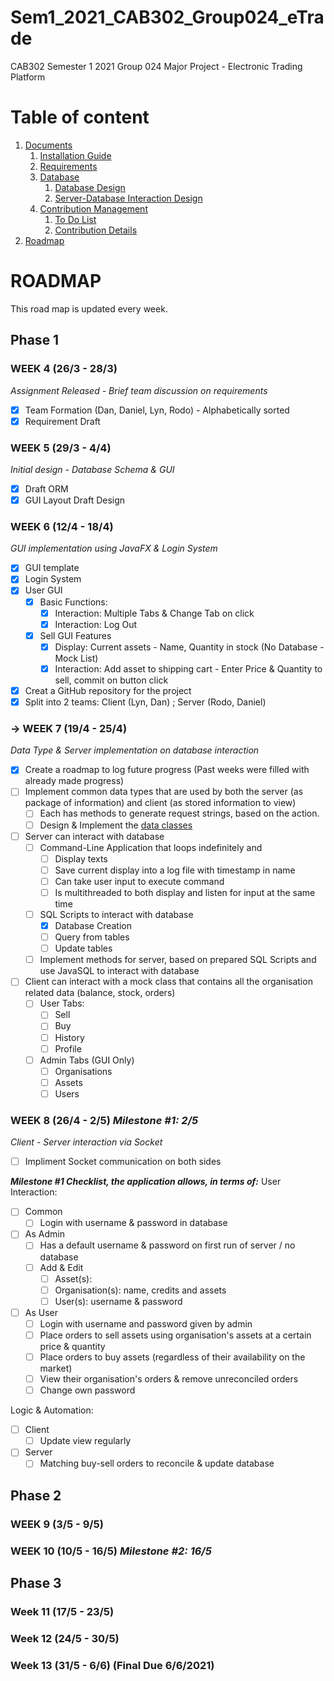 # Sem1_2021_CAB302_Group024_eTrade
CAB302 Semester 1 2021 Group 024 Major Project - Electronic Trading Platform

# Table of content
1. [Documents](Documents)
    1. [Installation Guide](Documents/Installation.md)
    2. [Requirements](Documents/Requirements/README.md)
    3. [Database](Documents/Database)
        1. [Database Design](Documents/Database/README.md)
        2. [Server-Database Interaction Design](Documents/Server_Design/README.md)
    4. [Contribution Management](Documents/Contribution_Management/)
        1. [To Do List](Documents/Contribution_Management/To_Do_List.md)
        2. [Contribution Details](Documents/Contribution_Management/Contribution_Details.md)
2. [Roadmap](#roadmap)

# ROADMAP

This road map is updated every week.

## Phase 1

### WEEK 4 (26/3 - 28/3)
_Assignment Released - Brief team discussion on requirements_

- [x] Team Formation (Dan, Daniel, Lyn, Rodo) - Alphabetically sorted
- [x] Requirement Draft

### WEEK 5 (29/3 - 4/4)
_Initial design - Database Schema & GUI_
- [x] Draft ORM
- [x] GUI Layout Draft Design

### WEEK 6 (12/4 - 18/4)
_GUI implementation using JavaFX & Login System_
- [x] GUI template
- [x] Login System
- [x] User GUI
    - [x] Basic Functions:
        - [x] Interaction: Multiple Tabs & Change Tab on click
        - [x] Interaction: Log Out
    - [x] Sell GUI Features
        - [x] Display: Current assets - Name, Quantity in stock (No Database - Mock List)
        - [x] Interaction: Add asset to shipping cart - Enter Price & Quantity to sell, commit on button click
- [x] Creat a GitHub repository for the project
- [x] Split into 2 teams: Client (Lyn, Dan) ; Server (Rodo, Daniel)

### -> WEEK 7 (19/4 - 25/4)
_Data Type & Server implementation on database interaction_
- [x] Create a roadmap to log future progress (Past weeks were filled with already made progress)
- [ ] Implement common data types that are used by both the server (as package of information) and client (as stored information to view)
    - [ ] Each has methods to generate request strings, based on the action.
    - [ ] Design & Implement the [data classes](Documents/Common_Classes/README.md)
- [ ] Server can interact with database
    - [ ] Command-Line Application that loops indefinitely and
        - [ ] Display texts
        - [ ] Save current display into a log file with timestamp in name
        - [ ] Can take user input to execute command
        - [ ] Is multithreaded to both display and listen for input at the same time
    - [ ] SQL Scripts to interact with database
        - [x] Database Creation
        - [ ] Query from tables
        - [ ] Update tables
    - [ ] Implement methods for server, based on prepared SQL Scripts and use JavaSQL to interact with database
- [ ] Client can interact with a mock class that contains all the organisation related data (balance, stock, orders)
    - [ ] User Tabs:
        - [ ] Sell
        - [ ] Buy
        - [ ] History
        - [ ] Profile
    - [ ] Admin Tabs (GUI Only)
        - [ ] Organisations
        - [ ] Assets
        - [ ] Users

### WEEK 8 (26/4 - 2/5) _Milestone #1: 2/5_
_Client - Server interaction via Socket_
- [ ] Impliment Socket communication on both sides

___Milestone #1 Checklist, the application allows, in terms of:___
User Interaction:
- [ ] Common
    - [ ] Login with username & password in database
- [ ] As Admin
    - [ ] Has a default username & password on first run of server / no database
    - [ ] Add & Edit
        - [ ] Asset(s): 
        - [ ] Organisation(s): name, credits and assets
        - [ ] User(s): username & password
- [ ] As User
    - [ ] Login with username and password given by admin
    - [ ] Place orders to sell assets using organisation's assets at a certain price & quantity
    - [ ] Place orders to buy assets (regardless of their availability on the market)
    - [ ] View their organisation's orders & remove unreconciled orders
    - [ ] Change own password

Logic & Automation:
- [ ] Client
    - [ ] Update view regularly
- [ ] Server
    - [ ] Matching buy-sell orders to reconcile & update database

## Phase 2

### WEEK 9 (3/5 - 9/5)

### WEEK 10 (10/5 - 16/5) _Milestone #2: 16/5_

## Phase 3

### Week 11 (17/5 - 23/5)

### Week 12 (24/5 - 30/5)

### Week 13 (31/5 - 6/6) (Final Due 6/6/2021)
